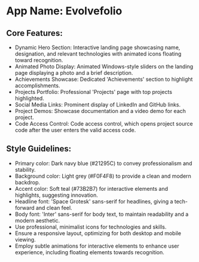 # **App Name**: Evolvefolio

## Core Features:

- Dynamic Hero Section: Interactive landing page showcasing name, designation, and relevant technologies with animated icons floating toward recognition.
- Animated Photo Display: Animated Windows-style sliders on the landing page displaying a photo and a brief description.
- Achievements Showcase: Dedicated 'Achievements' section to highlight accomplishments.
- Projects Portfolio: Professional 'Projects' page with top projects highlighted.
- Social Media Links: Prominent display of LinkedIn and GitHub links.
- Project Demos: Showcase documentation and a video demo for each project.
- Code Access Control: Code access control, which opens project source code after the user enters the valid access code.

## Style Guidelines:

- Primary color: Dark navy blue (#21295C) to convey professionalism and stability.
- Background color: Light grey (#F0F4F8) to provide a clean and modern backdrop.
- Accent color: Soft teal (#73B2B7) for interactive elements and highlights, suggesting innovation.
- Headline font: 'Space Grotesk' sans-serif for headlines, giving a tech-forward and clean feel.
- Body font: 'Inter' sans-serif for body text, to maintain readability and a modern aesthetic.
- Use professional, minimalist icons for technologies and skills.
- Ensure a responsive layout, optimizing for both desktop and mobile viewing.
- Employ subtle animations for interactive elements to enhance user experience, including floating elements towards recognition.